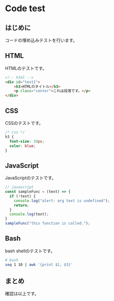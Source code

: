 # Code test

## はじめに
コードの埋め込みテストを行います。

## HTML
HTMLのテストです。

```html
<!-- html -->
<div id="test1">
    <h3>HTMLのタイトル</h3>
    <p class="center">これは段落です。</p>
</div>
```




## CSS
CSSのテストです。

```css
/* css */
h3 {
  font-size: 30px;
  color: blue;
}
```

## JavaScript
JavaScriptのテストです。

```javascript
// javascript
const sampleFunc = (text) => {
  if (!text) {
    console.log("alert: arg text is undefined");
    return;
  }
  console.log(text);
}
sampleFunc("this function is called.");
```

## Bash
bash shellのテストです。

```bash
# bash
seq 1 10 | awk '{print $1, $3}'
```


## まとめ

確認は以上です。





                   
                   
                   
                   
                   
                   
                   
                   
                   
